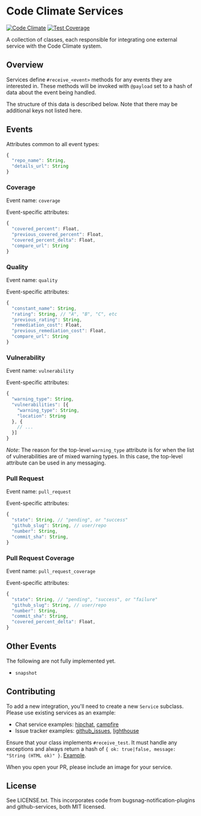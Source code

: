 # Code Climate Services

[![Code Climate](https://codeclimate.com/github/codeclimate/codeclimate-services/badges/gpa.svg)](https://codeclimate.com/github/codeclimate/codeclimate-services)
[![Test Coverage](https://codeclimate.com/github/codeclimate/codeclimate-services/badges/coverage.svg)](https://codeclimate.com/github/codeclimate/codeclimate-services)

A collection of classes, each responsible for integrating one external service
with the Code Climate system.

## Overview

Services define `#receive_<event>` methods for any events they are interested
in. These methods will be invoked with `@payload` set to a hash of data about
the event being handled.

The structure of this data is described below. Note that there may be additional
keys not listed here.

## Events

Attributes common to all event types:

```javascript
{
  "repo_name": String,
  "details_url": String
}
```

### Coverage

Event name: `coverage`

Event-specific attributes:

```javascript
{
  "covered_percent": Float,
  "previous_covered_percent": Float,
  "covered_percent_delta": Float,
  "compare_url": String
}
```

### Quality

Event name: `quality`

Event-specific attributes:

```javascript
{
  "constant_name": String,
  "rating": String, // "A", "B", "C", etc
  "previous_rating": String,
  "remediation_cost": Float,
  "previous_remediation_cost": Float,
  "compare_url": String
}
```

### Vulnerability

Event name: `vulnerability`

Event-specific attributes:

```javascript
{
  "warning_type": String,
  "vulnerabilities": [{
    "warning_type": String,
    "location": String
  }, {
    // ...
  }]
}
```

*Note*: The reason for the top-level `warning_type` attribute is for when the
list of vulnerabilities are of mixed warning types. In this case, the top-level
attribute can be used in any messaging.

### Pull Request

Event name: `pull_request`

Event-specific attributes:

```javascript
{
  "state": String, // "pending", or "success"
  "github_slug": String, // user/repo
  "number": String,
  "commit_sha": String,
}
```

### Pull Request Coverage

Event name: `pull_request_coverage`

Event-specific attributes:

```javascript
{
  "state": String, // "pending", "success", or "failure"
  "github_slug": String, // user/repo
  "number": String,
  "commit_sha": String,
  "covered_percent_delta": Float,
}
```

## Other Events

The following are not fully implemented yet.

* `snapshot`

## Contributing

To add a new integration, you'll need to create a new `Service` subclass. Please
use existing services as an example:

- Chat service examples: [hipchat](lib/cc/services/hipchat.rb), [campfire](lib/cc/services/campfire.rb)
- Issue tracker examples: [github_issues](lib/cc/services/github_issues.rb), [lighthouse](lib/cc/services/lighthouse.rb)

Ensure that your class implements `#receive_test`. It must handle any exceptions
and always return a hash of `{ ok: true|false, message: "String (HTML ok)" }`.
[Example](lib/cc/services/jira.rb#L31).

When you open your PR, please include an image for your service.

## License

See LICENSE.txt. This incorporates code from bugsnag-notification-plugins and
github-services, both MIT licensed.
